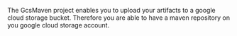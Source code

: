 The GcsMaven project enables you to upload your artifacts to a google cloud storage bucket. 
Therefore you are able to have a maven repository on you google cloud storage account.